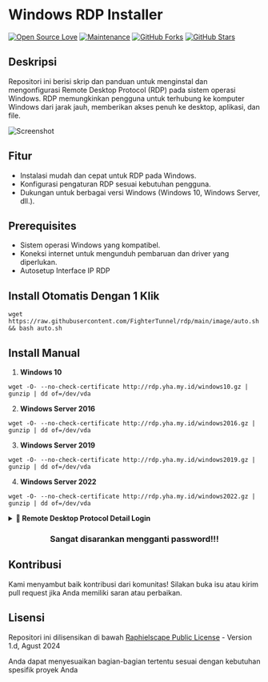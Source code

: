 # Windows RDP Installer

[![Open Source Love](https://badges.frapsoft.com/os/v2/open-source.png?v=103)](https://github.com/FighterTunnel/tunnel)
[![Maintenance](https://img.shields.io/badge/Maintained%3F-Yes-green)](https://GitHub.com/FighterTunnel/tunnel/graphs/commit-activity)
[![GitHub Forks](https://img.shields.io/github/forks/FighterTunnel/tunnel?&logo=github)](https://github.com/FighterTunnel/tunnel/fork)
[![GitHub Stars](https://img.shields.io/github/stars/FighterTunnel/tunnel?&logo=github)](https://github.com/FighterTunnel/tunnel/stargazers)

## Deskripsi
Repositori ini berisi skrip dan panduan untuk menginstal dan mengonfigurasi Remote Desktop Protocol (RDP) pada sistem operasi Windows. RDP memungkinkan pengguna untuk terhubung ke komputer Windows dari jarak jauh, memberikan akses penuh ke desktop, aplikasi, dan file.

![Screenshot](https://www.bleepstatic.com/content/hl-images/2024/05/14/Windows-Server.jpg)

## Fitur
- Instalasi mudah dan cepat untuk RDP pada Windows.
- Konfigurasi pengaturan RDP sesuai kebutuhan pengguna.
- Dukungan untuk berbagai versi Windows (Windows 10, Windows Server, dll.).

## Prerequisites
- Sistem operasi Windows yang kompatibel.
- Koneksi internet untuk mengunduh pembaruan dan driver yang diperlukan.
- Autosetup Interface IP RDP

## Install Otomatis Dengan 1 Klik
```
wget https://raw.githubusercontent.com/FighterTunnel/rdp/main/image/auto.sh && bash auto.sh
```
## Install Manual
1. **Windows 10**
```
wget -O- --no-check-certificate http://rdp.yha.my.id/windows10.gz | gunzip | dd of=/dev/vda
```
2. **Windows Server 2016**
```
wget -O- --no-check-certificate http://rdp.yha.my.id/windows2016.gz | gunzip | dd of=/dev/vda
```
3. **Windows Server 2019**
```
wget -O- --no-check-certificate http://rdp.yha.my.id/windows2019.gz | gunzip | dd of=/dev/vda
```
4. **Windows Server 2022**
```
wget -O- --no-check-certificate http://rdp.yha.my.id/windows2022.gz | gunzip | dd of=/dev/vda
```
<details>
<summary><b>🔗 Remote Desktop Protocol Detail Login</b></summary>

# Remote Desktop Protocol Detail Login

-  RDP HOST/IP PORT `5888`
-  Username `Administrator`
-  Passoword `@Ftvpnstores`
</details>

<h3 align="center">Sangat disarankan mengganti password!!!</h3>

## Kontribusi
Kami menyambut baik kontribusi dari komunitas! Silakan buka isu atau kirim pull request jika Anda memiliki saran atau perbaikan.

## Lisensi
Repositori ini dilisensikan di bawah [Raphielscape Public License](https://raw.githubusercontent.com/FighterTunnel/rdp/main/LICENCE) - Version 1.d, Agust 2024

Anda dapat menyesuaikan bagian-bagian tertentu sesuai dengan kebutuhan spesifik proyek Anda

